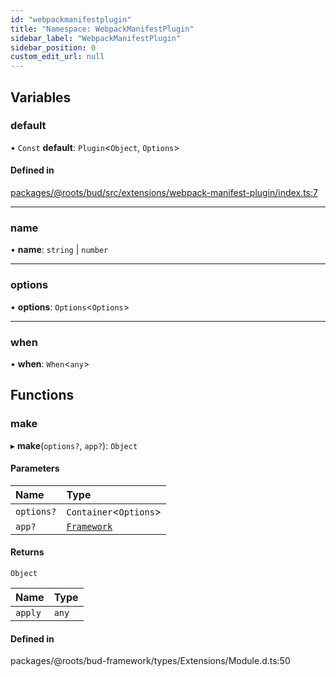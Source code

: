 ```yaml
---
id: "webpackmanifestplugin"
title: "Namespace: WebpackManifestPlugin"
sidebar_label: "WebpackManifestPlugin"
sidebar_position: 0
custom_edit_url: null
---
```


## Variables

### default

• `Const` **default**: `Plugin`<`Object`, `Options`\>

#### Defined in

[packages/@roots/bud/src/extensions/webpack-manifest-plugin/index.ts:7](https://github.com/roots/bud/blob/2a86a6e8/packages/@roots/bud/src/extensions/webpack-manifest-plugin/index.ts#L7)

___

### name

• **name**: `string` \| `number`

___

### options

• **options**: `Options`<`Options`\>

___

### when

• **when**: `When`<`any`\>

## Functions

### make

▸ **make**(`options?`, `app?`): `Object`

#### Parameters

| Name | Type |
| :------ | :------ |
| `options?` | `Container`<`Options`\> |
| `app?` | [`Framework`](../classes/framework.md) |

#### Returns

`Object`

| Name | Type |
| :------ | :------ |
| `apply` | `any` |

#### Defined in

packages/@roots/bud-framework/types/Extensions/Module.d.ts:50
